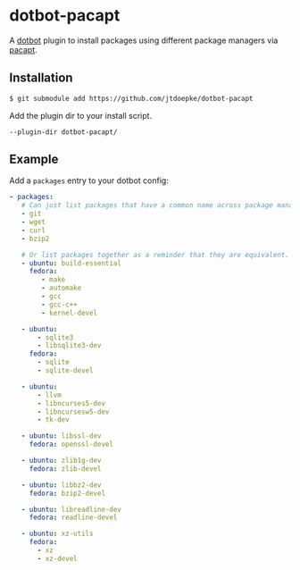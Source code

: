 # dotbot-pacapt
A [dotbot](https://github.com/anishathalye/dotbot) plugin to install packages using different package managers via [pacapt](https://github.com/icy/pacapt).

## Installation
```bash
$ git submodule add https://github.com/jtdoepke/dotbot-pacapt
```

Add the plugin dir to your install script.
```
--plugin-dir dotbot-pacapt/
```

## Example
Add a `packages` entry to your dotbot config:

```yaml
- packages:
   # Can just list packages that have a common name across package managers.
   - git
   - wget
   - curl
   - bzip2

   # Or list packages together as a reminder that they are equivalent.
   - ubuntu: build-essential
     fedora:
        - make
        - automake
        - gcc
        - gcc-c++
        - kernel-devel

   - ubuntu:
       - sqlite3
       - libsqlite3-dev
     fedora:
       - sqlite
       - sqlite-devel

   - ubuntu:
       - llvm
       - libncurses5-dev
       - libncursesw5-dev
       - tk-dev

   - ubuntu: libssl-dev
     fedora: openssl-devel

   - ubuntu: zlib1g-dev
     fedora: zlib-devel

   - ubuntu: libbz2-dev
     fedora: bzip2-devel

   - ubuntu: libreadline-dev
     fedora: readline-devel

   - ubuntu: xz-utils
     fedora:
       - xz
       - xz-devel
```
